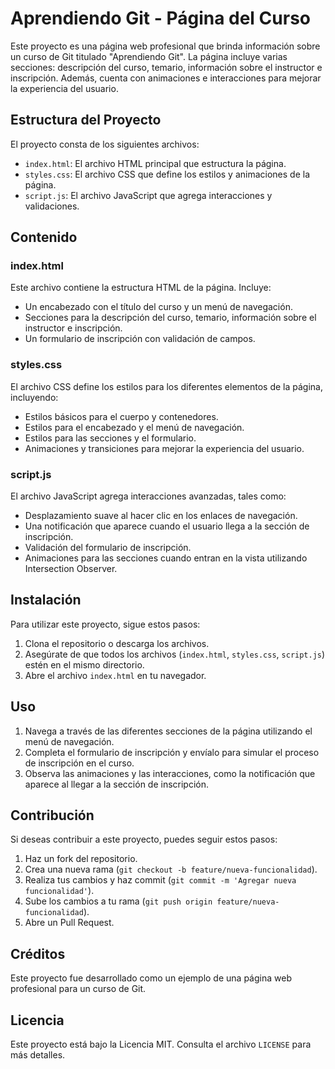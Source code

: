 # Aprendiendo Git - Página del Curso

Este proyecto es una página web profesional que brinda información sobre un curso de Git titulado "Aprendiendo Git". La página incluye varias secciones: descripción del curso, temario, información sobre el instructor e inscripción. Además, cuenta con animaciones e interacciones para mejorar la experiencia del usuario.

## Estructura del Proyecto

El proyecto consta de los siguientes archivos:

- `index.html`: El archivo HTML principal que estructura la página.
- `styles.css`: El archivo CSS que define los estilos y animaciones de la página.
- `script.js`: El archivo JavaScript que agrega interacciones y validaciones.

## Contenido

### index.html

Este archivo contiene la estructura HTML de la página. Incluye:

- Un encabezado con el título del curso y un menú de navegación.
- Secciones para la descripción del curso, temario, información sobre el instructor e inscripción.
- Un formulario de inscripción con validación de campos.

### styles.css

El archivo CSS define los estilos para los diferentes elementos de la página, incluyendo:

- Estilos básicos para el cuerpo y contenedores.
- Estilos para el encabezado y el menú de navegación.
- Estilos para las secciones y el formulario.
- Animaciones y transiciones para mejorar la experiencia del usuario.

### script.js

El archivo JavaScript agrega interacciones avanzadas, tales como:

- Desplazamiento suave al hacer clic en los enlaces de navegación.
- Una notificación que aparece cuando el usuario llega a la sección de inscripción.
- Validación del formulario de inscripción.
- Animaciones para las secciones cuando entran en la vista utilizando Intersection Observer.

## Instalación

Para utilizar este proyecto, sigue estos pasos:

1. Clona el repositorio o descarga los archivos.
2. Asegúrate de que todos los archivos (`index.html`, `styles.css`, `script.js`) estén en el mismo directorio.
3. Abre el archivo `index.html` en tu navegador.

## Uso

1. Navega a través de las diferentes secciones de la página utilizando el menú de navegación.
2. Completa el formulario de inscripción y envíalo para simular el proceso de inscripción en el curso.
3. Observa las animaciones y las interacciones, como la notificación que aparece al llegar a la sección de inscripción.

## Contribución

Si deseas contribuir a este proyecto, puedes seguir estos pasos:

1. Haz un fork del repositorio.
2. Crea una nueva rama (`git checkout -b feature/nueva-funcionalidad`).
3. Realiza tus cambios y haz commit (`git commit -m 'Agregar nueva funcionalidad'`).
4. Sube los cambios a tu rama (`git push origin feature/nueva-funcionalidad`).
5. Abre un Pull Request.

## Créditos

Este proyecto fue desarrollado como un ejemplo de una página web profesional para un curso de Git.

## Licencia

Este proyecto está bajo la Licencia MIT. Consulta el archivo `LICENSE` para más detalles.

